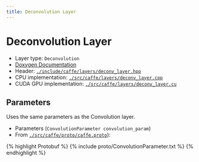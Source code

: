 ```yaml
---
title: Deconvolution Layer
---
```


# Deconvolution Layer

* Layer type: `Deconvolution`
* [Doxygen Documentation](http://caffe.berkeleyvision.org/doxygen/classcaffe_1_1DeconvolutionLayer.html)
* Header: [`./include/caffe/layers/deconv_layer.hpp`](https://github.com/BVLC/caffe/blob/master/include/caffe/layers/deconv_layer.hpp)
* CPU implementation: [`./src/caffe/layers/deconv_layer.cpp`](https://github.com/BVLC/caffe/blob/master/src/caffe/layers/deconv_layer.cpp)
* CUDA GPU implementation: [`./src/caffe/layers/deconv_layer.cu`](https://github.com/BVLC/caffe/blob/master/src/caffe/layers/deconv_layer.cu)

## Parameters

Uses the same parameters as the Convolution layer.

* Parameters (`ConvolutionParameter convolution_param`)
* From [`./src/caffe/proto/caffe.proto`](https://github.com/BVLC/caffe/blob/master/src/caffe/proto/caffe.proto)):

{% highlight Protobuf %}
{% include proto/ConvolutionParameter.txt %}
{% endhighlight %}
